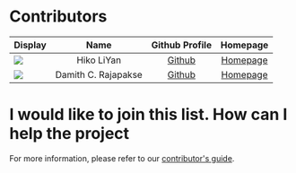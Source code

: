 # Contributors

Display |        Name         | Github Profile | Homepage
---|:-------------------:|:---:|:---:
![](https://avatars0.githubusercontent.com/u/22460123?s=100) |     Hiko LiYan      | [Github](https://github.com/HikoHikoHiko) | [Homepage](https://github.com/HikoHikoHiko)
![](https://avatars0.githubusercontent.com/u/1673303?s=100) | Damith C. Rajapakse | [Github](https://github.com/damithc/) | [Homepage](https://www.comp.nus.edu.sg/~damithch/)
# I would like to join this list. How can I help the project

For more information, please refer to our [contributor's guide](https://oss-generic.github.io/process/).
